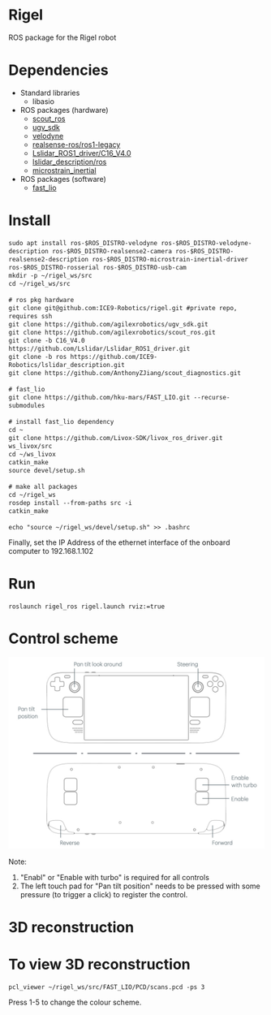 # Rigel
ROS package for the Rigel robot

# Dependencies
- Standard libraries
    - libasio
- ROS packages (hardware)
    - [scout_ros](https://github.com/agilexrobotics/scout_ros)
    - [ugv_sdk](https://github.com/agilexrobotics/ugv_sdk)
    - [velodyne](https://github.com/ros-drivers/velodyne)
    - [realsense-ros/ros1-legacy](https://github.com/IntelRealSense/realsense-ros/tree/ros1-legacy)
    - [Lslidar_ROS1_driver/C16_V4.0](https://github.com/Lslidar/Lslidar_ROS1_driver/tree/C16_V4.0)
    - [lslidar_description/ros](https://github.com/ICE9-Robotics/lslidar_description)
    - [microstrain_inertial](https://github.com/LORD-MicroStrain/microstrain_inertial)
- ROS packages (software)
    - [fast_lio](https://github.com/hku-mars/FAST_LIO/tree/main)

# Install
```
sudo apt install ros-$ROS_DISTRO-velodyne ros-$ROS_DISTRO-velodyne-description ros-$ROS_DISTRO-realsense2-camera ros-$ROS_DISTRO-realsense2-description ros-$ROS_DISTRO-microstrain-inertial-driver ros-$ROS_DISTRO-rosserial ros-$ROS_DISTRO-usb-cam
mkdir -p ~/rigel_ws/src
cd ~/rigel_ws/src

# ros pkg hardware
git clone git@github.com:ICE9-Robotics/rigel.git #private repo, requires ssh
git clone https://github.com/agilexrobotics/ugv_sdk.git
git clone https://github.com/agilexrobotics/scout_ros.git
git clone -b C16_V4.0 https://github.com/Lslidar/Lslidar_ROS1_driver.git
git clone -b ros https://github.com/ICE9-Robotics/lslidar_description.git
git clone https://github.com/AnthonyZJiang/scout_diagnostics.git

# fast_lio
git clone https://github.com/hku-mars/FAST_LIO.git --recurse-submodules

# install fast_lio dependency
cd ~
git clone https://github.com/Livox-SDK/livox_ros_driver.git ws_livox/src
cd ~/ws_livox
catkin_make
source devel/setup.sh

# make all packages
cd ~/rigel_ws
rosdep install --from-paths src -i
catkin_make

echo "source ~/rigel_ws/devel/setup.sh" >> .bashrc
```

Finally, set the IP Address of the ethernet interface of the onboard computer to 192.168.1.102

# Run
```
roslaunch rigel_ros rigel.launch rviz:=true
```

# Control scheme
![control_scheme](doc/asset/rigel_control_scheme.jpg)

Note:
1. "Enabl" or "Enable with turbo" is required for all controls
2. The left touch pad for "Pan tilt position" needs to be pressed with some pressure (to trigger a click) to register the control.

# 3D reconstruction

# To view 3D reconstruction
```
pcl_viewer ~/rigel_ws/src/FAST_LIO/PCD/scans.pcd -ps 3
```
Press 1-5 to change the colour scheme.